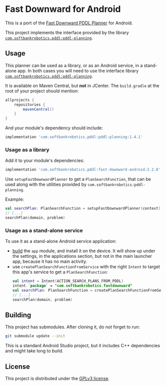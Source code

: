 # Fast Downward for Android

This is a port of the [Fast Downward PDDL Planner](http://www.fast-downward.org/) for Android.

This project implements the interface provided by the library
[`com.softbankrobotics.pddl:pddl-planning`](https://github.com/aldebaran/pddl-planning-android).

## Usage

This planner can be used as a library, or as an Android service, in a stand-alone app.
In both cases you will need to use the interface library
[`com.softbankrobotics.pddl:pddl-planning`](https://github.com/aldebaran/pddl-planning-android).

It is available on Maven Central, but **not** in JCenter.
The `build.gradle` at the root of your project should mention:

```groovy
allprojects {
    repositories {
        mavenCentral()
    }
}
```

And your module's dependency should include:
```groovy
implementation 'com.softbankrobotics.pddl:pddl-planning:1.4.1'
```

### Usage as a library

Add it to your module's dependencies:
```groovy
implementation 'com.softbankrobotics.pddl:fast-downward-android:2.2.0'
```
Use `setupFastDownwardPlanner` to get a `PlanSearchFunction`,
that can be used along with the utilities provided by `com.softbankrobotics:pddl-planning`.

Example:
```kotlin
val searchPlan: PlanSearchFunction = setupFastDownwardPlanner(context)
// [...]
searchPlan(domain, problem)
```

### Usage as a stand-alone service

To use it as a stand-alone Android service application:
- [build](#building) the `app` module, and install it on the device.
  It will show up under the settings, in the applications section,
  but not in the main launcher app, because it has no main activity.
- use `createPlanSearchFunctionFromService` with the right `Intent` to target this app's service
  to get a `PlanSearchFunction`:
  ```kotlin
  val intent = Intent(ACTION_SEARCH_PLANS_FROM_PDDL)
  intent.`package` = "com.softbankrobotics.fastdownward"
  val searchPlan: PlanSearchFunction = createPlanSearchFunctionFromService(context, intent)
  // [...]
  searchPlan(domain, problem)
  ```

## Building

This project has submodules. After cloning it, do not forget to run:

```sh
git submodule update --init
```

This is a standard Android Studio project,
but it includes C++ dependencies and might take long to build.

## License

This project is distributed under the [GPLv3 license](LICENSE).
